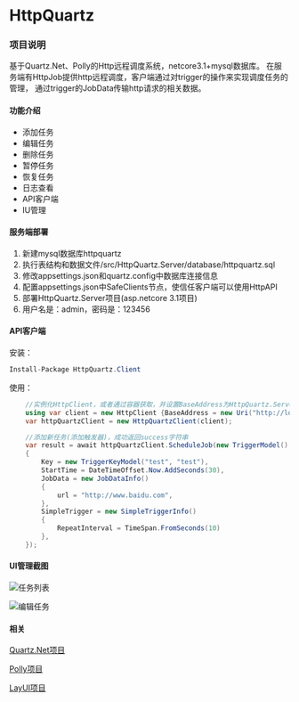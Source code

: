# HttpQuartz

### 项目说明
基于Quartz.Net、Polly的Http远程调度系统，netcore3.1+mysql数据库。
在服务端有HttpJob提供http远程调度，客户端通过对trigger的操作来实现调度任务的管理，
通过trigger的JobData传输http请求的相关数据。


#### 功能介绍
- 添加任务
- 编辑任务
- 删除任务
- 暂停任务
- 恢复任务
- 日志查看
- API客户端
- IU管理


#### 服务端部署

1. 新建mysql数据库httpquartz  
2. 执行表结构和数据文件/src/HttpQuartz.Server/database/httpquartz.sql    
3. 修改appsettings.json和quartz.config中数据库连接信息  
4. 配置appsettings.json中SafeClients节点，使信任客户端可以使用HttpAPI 
5. 部署HttpQuartz.Server项目(asp.netcore 3.1项目)  
6. 用户名是：admin，密码是：123456  


#### API客户端

安装：
```c#
Install-Package HttpQuartz.Client
```

使用：
```c#
    //实例化HttpClient，或者通过容器获取，并设置BaseAddress为HttpQuartz.Server的部署地址
    using var client = new HttpClient {BaseAddress = new Uri("http://localhost:5000")};
    var httpQuartzClient = new HttpQuartzClient(client);

    //添加新任务(添加触发器)，成功返回success字符串
    var result = await httpQuartzClient.ScheduleJob(new TriggerModel()
    {
        Key = new TriggerKeyModel("test", "test"),
        StartTime = DateTimeOffset.Now.AddSeconds(30),
        JobData = new JobDataInfo()
        {
            url = "http://www.baidu.com",
        },
        SimpleTrigger = new SimpleTriggerInfo()
        {
            RepeatInterval = TimeSpan.FromSeconds(10)
        },
    });
```

#### UI管理截图
![任务列表](https://gitee.com/loogn/httpquartz/raw/master/img/tasklist.png)

![编辑任务](https://gitee.com/loogn/httpquartz/raw/master/img/addtask.png)


#### 相关

[Quartz.Net项目](https://www.quartz-scheduler.net/)  
 
[Polly项目](http://www.thepollyproject.org/)

[LayUI项目](https://www.layui.com/)

